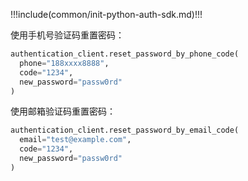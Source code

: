 !!!include(common/init-python-auth-sdk.md)!!!

使用手机号验证码重置密码：

```python
authentication_client.reset_password_by_phone_code(
  phone="188xxxx8888",
  code="1234",
  new_password="passw0rd"
)
```

使用邮箱验证码重置密码：

```python
authentication_client.reset_password_by_email_code(
  email="test@example.com",
  code="1234",
  new_password="passw0rd"
)
```
